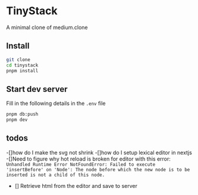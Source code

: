 # TinyStack
A minimal clone of medium.clone
## Install
```bash
git clone
cd tinystack
pnpm install
```
## Start dev server
Fill in the following details in the `.env` file


```bash
pnpm db:push
pnpm dev
```


## todos
-[]how do I make the svg not shrink
-[]how do I setup lexical editor in nextjs
-[]Need to figure why hot reload is broken for editor with this error:
	```
	Unhandled Runtime Error
	NotFoundError: Failed to execute 'insertBefore' on 'Node': The node before which the new node is to be inserted is not a child of this node.
	```
- [] Retrieve html from the editor and save to server


